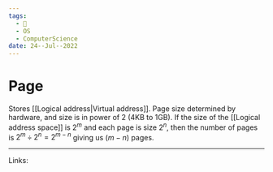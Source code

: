 ```yaml
---
tags:
  - 🌱
  - OS
  - ComputerScience 
date: 24--Jul--2022
---
```


# Page

Stores [[Logical address|Virtual address]]. Page size determined by hardware, and size is in power of 2 (4KB to 1GB). If the size of the [[Logical address space]] is $2^m$ and each page is size $2^n$, then the number of pages is $2^m \div 2^n = 2^{m-n}$ giving us $(m-n)$ pages. 

---
Links: 